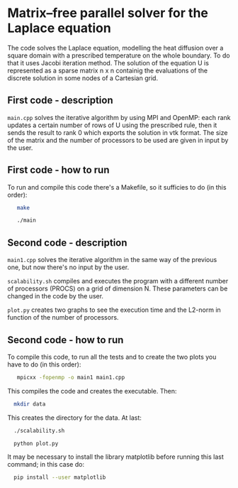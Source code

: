 
# Matrix–free parallel solver for the Laplace equation

The code solves the Laplace equation, modelling the heat diffusion over a square domain with a prescribed temperature on the whole boundary. To do that it uses Jacobi iteration method.
The solution of the equation U is represented as a sparse matrix n x n containig the evaluations of the discrete solution in some nodes of a Cartesian grid.

## First code - description

`main.cpp` solves the iterative algorithm by using MPI and OpenMP: each rank updates a certain number of rows of U using the prescribed rule, then it sends the result to rank 0 which exports the solution in vtk format. The size of the matrix and the number of processors to be used are given in input by the user.

## First code - how to run

To run and compile this code there's a Makefile, so it sufficies to do (in this order):
```bash
   make
```
```bash
   ./main
```

## Second code - description

`main1.cpp` solves the iterative algorithm in the same way of the previous one, but now there's no input by the user.

`scalability.sh` compiles and executes the program with a different number of processors (PROCS) on a grid of dimension N. These parameters can be changed in the code by the user.

`plot.py` creates two graphs to see the execution time and the L2-norm in function of the number of processors.

## Second code - how to run

To compile this code, to run all the tests and to create the two plots you have to do (in this order):
```bash
   mpicxx -fopenmp -o main1 main1.cpp
```
This compiles the code and creates the executable. Then:

```bash
  mkdir data
```
This creates the directory for the data. At last:

```bash
  ./scalability.sh
```
```bash
  python plot.py
```
It may be necessary to install the library matplotlib before running this last command; in this case do:
```bash
  pip install --user matplotlib
```